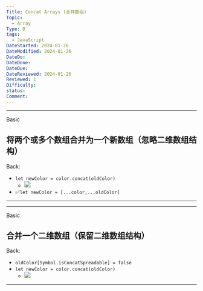```yaml
---
Title: Concat Arrays (合并数组)
Topic:
  - Array
Type: D
tags:
  - JavaScript
DateStarted: 2024-01-26
DateModified: 2024-01-26
DateDo:
DateDone:
DateDue:
DateReviewed: 2024-01-26
Reviewed: 1
Difficulty:
status:
Comment:
---
```

***
Basic
## 将两个或多个数组合并为一个新数组（忽略二维数组结构）
Back:
- `let newColor = color.concat(oldColor)`
	- ![](1691308392551.png)
- ✅`let newColor = [...color,...oldColor]`
<!--ID: 1706600287314-->
****
<!--SR:!2024-02-01,3,250-->

***
Basic
## 合并一个二维数组（保留二维数组结构）
Back:
- `oldColor[Symbol.isConcatSpreadable] = false`
- `let newColor = color.concat(oldColor)`
	- ![](1691309107510.png) 
<!--ID: 1706600287320-->
****
<!--SR:!2024-01-30,1,230-->


